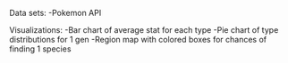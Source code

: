 Data sets:
-Pokemon API

Visualizations:
-Bar chart of average stat for each type
-Pie chart of type distributions for 1 gen
-Region map with colored boxes for chances of finding 1 species